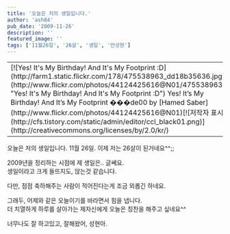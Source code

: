 ```yaml
---
title: '오늘은 저의 생일입니다.'
author: 'ash84'
pub_date: '2009-11-26'
description: ''
featured_image: ''
tags: ['11월26일', '26살', '생일', '안성현']
---
```



<table class="flickrImgSearch">  
<tbody>  
<tr>  
<td>[![Yes! It's My Birthday! And It's My Footprint :D](http://farm1.static.flickr.com/178/475538963_dd18b35636.jpg)](http://www.flickr.com/photos/44124425616@N01/475538963 "Yes! It's My Birthday! And It's My Footprint :D")  
<span>Yes! It’s My Birthday! And It’s My Footprint ���de00 by [Hamed Saber](http://www.flickr.com/photos/44124425616@N01)</span>[![저작자 표시](http://cfs.tistory.com/static/admin/editor/ccl_black01.png)](http://creativecommons.org/licenses/by/2.0/kr/)</td></tr></tbody></table>  
 오늘은 저의 생일입니다. 11월 26일. 이제 저는 26살이 된거네요^^;;

2009년을 정리하는 시점에 제 생일은.. 글쎄요.   
 생일이라고 크게 들뜨지도, 않는것 같습니다.

다만, 점점 축하해주는 사람이 적어진다는게 조금 외롭긴 하네요.

그래두, 어제와 같은 오늘이기를 바라면서 힘을 냅니다.   
 더 치열하게 하루를 살아가는 제자신에게 오늘은 칭찬을 해주고 싶네요^^

너무나도 잘 하고있고, 잘해왔어, 성현아.



